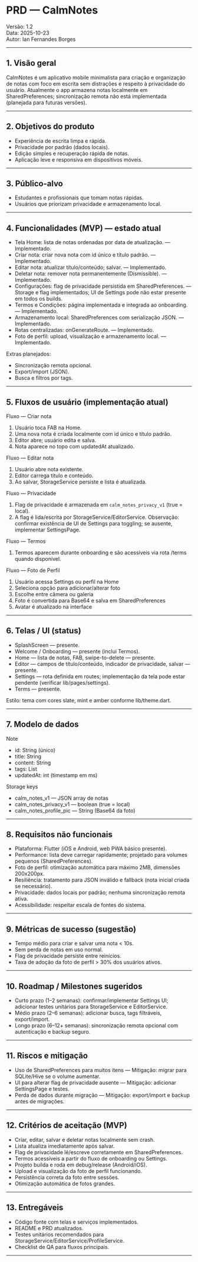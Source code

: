 # PRD — CalmNotes

Versão: 1.2  
Data: 2025-10-23  
Autor: Ian Fernandes Borges

---

## 1. Visão geral
CalmNotes é um aplicativo mobile minimalista para criação e organização de notas com foco em escrita sem distrações e respeito à privacidade do usuário. Atualmente o app armazena notas localmente em SharedPreferences; sincronização remota não está implementada (planejada para futuras versões).

---

## 2. Objetivos do produto
- Experiência de escrita limpa e rápida.
- Privacidade por padrão (dados locais).
- Edição simples e recuperação rápida de notas.
- Aplicação leve e responsiva em dispositivos móveis.

---

## 3. Público-alvo
- Estudantes e profissionais que tomam notas rápidas.
- Usuários que priorizam privacidade e armazenamento local.

---

## 4. Funcionalidades (MVP) — estado atual
- Tela Home: lista de notas ordenadas por data de atualização. — Implementado.
- Criar nota: criar nova nota com id único e título padrão. — Implementado.
- Editar nota: atualizar título/conteúdo; salvar. — Implementado.
- Deletar nota: remover nota permanentemente (Dismissible). — Implementado.
- Configurações: flag de privacidade persistida em SharedPreferences. — Storage e flag implementados; UI de Settings pode não estar presente em todos os builds.
- Termos e Condições: página implementada e integrada ao onboarding. — Implementado.
- Armazenamento local: SharedPreferences com serialização JSON. — Implementado.
- Rotas centralizadas: onGenerateRoute. — Implementado.
- Foto de perfil: upload, visualização e armazenamento local. — Implementado.

Extras planejados:
- Sincronização remota opcional.
- Export/import (JSON).
- Busca e filtros por tags.

---

## 5. Fluxos de usuário (implementação atual)

Fluxo — Criar nota
1. Usuário toca FAB na Home.
2. Uma nova nota é criada localmente com id único e título padrão.
3. Editor abre; usuário edita e salva.
4. Nota aparece no topo com updatedAt atualizado.

Fluxo — Editar nota
1. Usuário abre nota existente.
2. Editor carrega título e conteúdo.
3. Ao salvar, StorageService persiste e lista é atualizada.

Fluxo — Privacidade
1. Flag de privacidade é armazenada em `calm_notes_privacy_v1` (true = local).
2. A flag é lida/escrita por StorageService/EditorService. Observação: confirmar existência de UI de Settings para toggling; se ausente, implementar SettingsPage.

Fluxo — Termos
1. Termos aparecem durante onboarding e são acessíveis via rota /terms quando disponível.

Fluxo — Foto de Perfil
1. Usuário acessa Settings ou perfil na Home
2. Seleciona opção para adicionar/alterar foto
3. Escolhe entre câmera ou galeria
4. Foto é convertida para Base64 e salva em SharedPreferences
5. Avatar é atualizado na interface

---

## 6. Telas / UI (status)
- SplashScreen — presente.
- Welcome / Onboarding — presente (inclui Termos).
- Home — lista de notas, FAB, swipe-to-delete — presente.
- Editor — campos de título/conteúdo, indicador de privacidade, salvar — presente.
- Settings — rota definida em routes; implementação da tela pode estar pendente (verificar lib/pages/settings).
- Terms — presente.

Estilo: tema com cores slate, mint e amber conforme lib/theme.dart.

---

## 7. Modelo de dados
Note
- id: String (único)
- title: String
- content: String
- tags: List<String>
- updatedAt: int (timestamp em ms)

Storage keys
- calm_notes_v1 — JSON array de notas
- calm_notes_privacy_v1 — boolean (true = local)
- calm_notes_profile_pic — String (Base64 da foto)

---

## 8. Requisitos não funcionais
- Plataforma: Flutter (iOS e Android, web PWA básico presente).
- Performance: lista deve carregar rapidamente; projetado para volumes pequenos (SharedPreferences).
- Foto de perfil: otimização automática para máximo 2MB, dimensões 200x200px.
- Resiliência: tratamento para JSON inválido e fallback (nota inicial criada se necessário).
- Privacidade: dados locais por padrão; nenhuma sincronização remota ativa.
- Acessibilidade: respeitar escala de fontes do sistema.

---

## 9. Métricas de sucesso (sugestão)
- Tempo médio para criar e salvar uma nota < 10s.
- Sem perda de notas em uso normal.
- Flag de privacidade persiste entre reinícios.
- Taxa de adoção da foto de perfil > 30% dos usuários ativos.

---

## 10. Roadmap / Milestones sugeridos
- Curto prazo (1–2 semanas): confirmar/implementar Settings UI; adicionar testes unitários para StorageService e EditorService.
- Médio prazo (2–6 semanas): adicionar busca, tags filtráveis, export/import.
- Longo prazo (6–12+ semanas): sincronização remota opcional com autenticação e backup seguro.

---

## 11. Riscos e mitigação
- Uso de SharedPreferences para muitos itens — Mitigação: migrar para SQLite/Hive se o volume aumentar.
- UI para alterar flag de privacidade ausente — Mitigação: adicionar SettingsPage e testes.
- Perda de dados durante migração — Mitigação: export/import e backup antes de migrações.

---

## 12. Critérios de aceitação (MVP)
- Criar, editar, salvar e deletar notas localmente sem crash.
- Lista atualiza imediatamente após salvar.
- Flag de privacidade lê/escreve corretamente em SharedPreferences.
- Termos acessíveis a partir do fluxo de onboarding ou Settings.
- Projeto builda e roda em debug/release (Android/iOS).
- Upload e visualização da foto de perfil funcionando.
- Persistência correta da foto entre sessões.
- Otimização automática de fotos grandes.

---

## 13. Entregáveis
- Código fonte com telas e serviços implementados.
- README e PRD atualizados.
- Testes unitários recomendados para StorageService/EditorService/ProfileService.
- Checklist de QA para fluxos principais.

---
